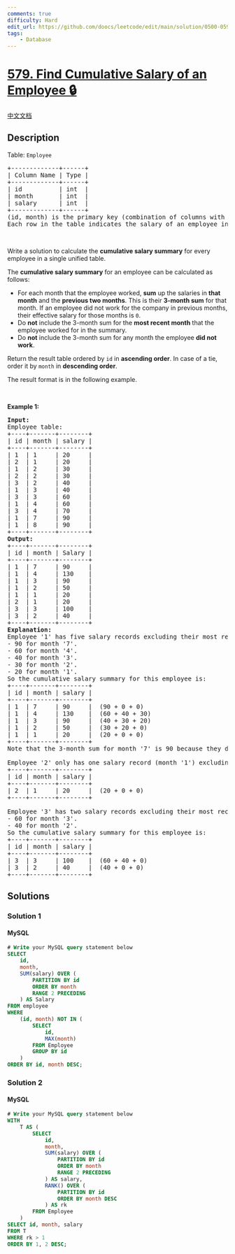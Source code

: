 ```yaml
---
comments: true
difficulty: Hard
edit_url: https://github.com/doocs/leetcode/edit/main/solution/0500-0599/0579.Find%20Cumulative%20Salary%20of%20an%20Employee/README_EN.md
tags:
    - Database
---
```


<!-- problem:start -->

# [579. Find Cumulative Salary of an Employee 🔒](https://leetcode.com/problems/find-cumulative-salary-of-an-employee)

[中文文档](/solution/0500-0599/0579.Find%20Cumulative%20Salary%20of%20an%20Employee/README.md)

## Description

<!-- description:start -->

<p>Table: <code>Employee</code></p>

<pre>
+-------------+------+
| Column Name | Type |
+-------------+------+
| id          | int  |
| month       | int  |
| salary      | int  |
+-------------+------+
(id, month) is the primary key (combination of columns with unique values) for this table.
Each row in the table indicates the salary of an employee in one month during the year 2020.
</pre>

<p>&nbsp;</p>

<p>Write a solution&nbsp;to calculate the <strong>cumulative salary summary</strong> for every employee in a single unified table.</p>

<p>The <strong>cumulative salary summary</strong> for an employee can be calculated as follows:</p>

<ul>
	<li>For each month that the employee worked, <strong>sum</strong> up the salaries in <strong>that month</strong> and the <strong>previous two months</strong>. This is their <strong>3-month sum</strong> for that month. If an employee did not work for the company in previous months, their effective salary for those months is <code>0</code>.</li>
	<li>Do <strong>not</strong> include the 3-month sum for the <strong>most recent month</strong> that the employee worked for in the summary.</li>
	<li>Do <strong>not</strong> include the 3-month sum for any month the employee <strong>did not work</strong>.</li>
</ul>

<p>Return the result table ordered by <code>id</code> in <strong>ascending order</strong>. In case of a tie, order it by <code>month</code> in <strong>descending order</strong>.</p>

<p>The result format is in the following example.</p>

<p>&nbsp;</p>
<p><strong class="example">Example 1:</strong></p>

<pre>
<strong>Input:</strong> 
Employee table:
+----+-------+--------+
| id | month | salary |
+----+-------+--------+
| 1  | 1     | 20     |
| 2  | 1     | 20     |
| 1  | 2     | 30     |
| 2  | 2     | 30     |
| 3  | 2     | 40     |
| 1  | 3     | 40     |
| 3  | 3     | 60     |
| 1  | 4     | 60     |
| 3  | 4     | 70     |
| 1  | 7     | 90     |
| 1  | 8     | 90     |
+----+-------+--------+
<strong>Output:</strong> 
+----+-------+--------+
| id | month | Salary |
+----+-------+--------+
| 1  | 7     | 90     |
| 1  | 4     | 130    |
| 1  | 3     | 90     |
| 1  | 2     | 50     |
| 1  | 1     | 20     |
| 2  | 1     | 20     |
| 3  | 3     | 100    |
| 3  | 2     | 40     |
+----+-------+--------+
<strong>Explanation:</strong> 
Employee &#39;1&#39; has five salary records excluding their most recent month &#39;8&#39;:
- 90 for month &#39;7&#39;.
- 60 for month &#39;4&#39;.
- 40 for month &#39;3&#39;.
- 30 for month &#39;2&#39;.
- 20 for month &#39;1&#39;.
So the cumulative salary summary for this employee is:
+----+-------+--------+
| id | month | salary |
+----+-------+--------+
| 1  | 7     | 90     |  (90 + 0 + 0)
| 1  | 4     | 130    |  (60 + 40 + 30)
| 1  | 3     | 90     |  (40 + 30 + 20)
| 1  | 2     | 50     |  (30 + 20 + 0)
| 1  | 1     | 20     |  (20 + 0 + 0)
+----+-------+--------+
Note that the 3-month sum for month &#39;7&#39; is 90 because they did not work during month &#39;6&#39; or month &#39;5&#39;.

Employee &#39;2&#39; only has one salary record (month &#39;1&#39;) excluding their most recent month &#39;2&#39;.
+----+-------+--------+
| id | month | salary |
+----+-------+--------+
| 2  | 1     | 20     |  (20 + 0 + 0)
+----+-------+--------+

Employee &#39;3&#39; has two salary records excluding their most recent month &#39;4&#39;:
- 60 for month &#39;3&#39;.
- 40 for month &#39;2&#39;.
So the cumulative salary summary for this employee is:
+----+-------+--------+
| id | month | salary |
+----+-------+--------+
| 3  | 3     | 100    |  (60 + 40 + 0)
| 3  | 2     | 40     |  (40 + 0 + 0)
+----+-------+--------+
</pre>

<!-- description:end -->

## Solutions

<!-- solution:start -->

### Solution 1

<!-- tabs:start -->

#### MySQL

```sql
# Write your MySQL query statement below
SELECT
    id,
    month,
    SUM(salary) OVER (
        PARTITION BY id
        ORDER BY month
        RANGE 2 PRECEDING
    ) AS Salary
FROM employee
WHERE
    (id, month) NOT IN (
        SELECT
            id,
            MAX(month)
        FROM Employee
        GROUP BY id
    )
ORDER BY id, month DESC;
```

<!-- tabs:end -->

<!-- solution:end -->

<!-- solution:start -->

### Solution 2

<!-- tabs:start -->

#### MySQL

```sql
# Write your MySQL query statement below
WITH
    T AS (
        SELECT
            id,
            month,
            SUM(salary) OVER (
                PARTITION BY id
                ORDER BY month
                RANGE 2 PRECEDING
            ) AS salary,
            RANK() OVER (
                PARTITION BY id
                ORDER BY month DESC
            ) AS rk
        FROM Employee
    )
SELECT id, month, salary
FROM T
WHERE rk > 1
ORDER BY 1, 2 DESC;
```

<!-- tabs:end -->

<!-- solution:end -->

<!-- problem:end -->
